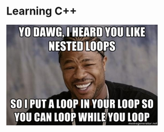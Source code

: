# Learning C++

![Yo, Dawg](https://github.com/keithpitt/learning-cpp/blob/master/image.jpeg?raw=true)
